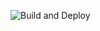 ![Build and Deploy](https://github.com/SlaytonNichols/SlaytonNichols/workflows/Build%20and%20Deploy/badge.svg)